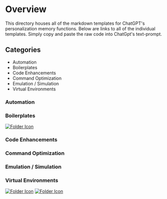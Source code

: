 # Overview
This directory houses all of the markdown templates for ChatGPT's personalization memory functions.
Below are links to all of the individual templates. Simply copy and paste the raw code into ChatGpt's text-prompt.

## Categories
- Automation
- Boilerplates
- Code Enhancements
- Command Optimization
- Emulation / Simulation
- Virtual Environments

### Automation

### Boilerplates
[![Folder Icon](https://img.icons8.com/?size=50&id=59943&format=png&color=000000)](IAF.md)

### Code Enhancements

### Command Optimization

### Emulation / Simulation

### Virtual Environments
[![Folder Icon](https://img.icons8.com/?size=50&id=59943&format=png&color=000000)](DIST.md)
[![Folder Icon](https://img.icons8.com/?size=50&id=59943&format=png&color=000000)](ASCE.md)
